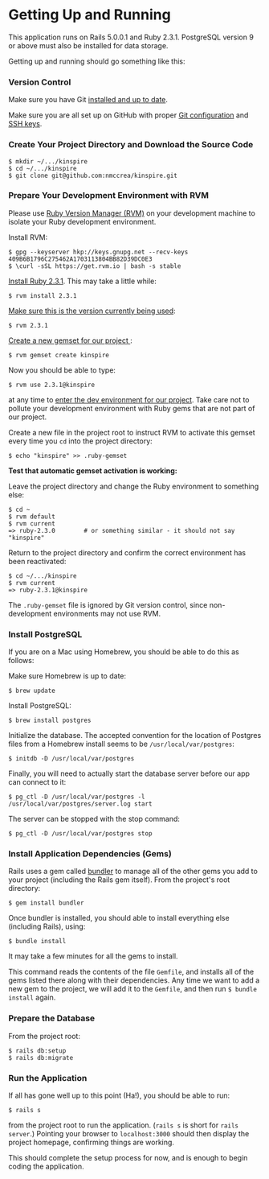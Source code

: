 # Getting Up and Running

This application runs on Rails 5.0.0.1 and Ruby 2.3.1. PostgreSQL version 9 or above must also be installed for data storage.

Getting up and running should go something like this:

### Version Control

Make sure you have Git [installed and up to date](https://git-scm.com/downloads).

Make sure you are all set up on GitHub with proper [Git configuration](https://help.github.com/articles/set-up-git/) and [SSH keys](https://help.github.com/articles/generating-an-ssh-key/).

### Create Your Project Directory and Download the Source Code

    $ mkdir ~/.../kinspire
    $ cd ~/.../kinspire
    $ git clone git@github.com:nmccrea/kinspire.git

### Prepare Your Development Environment with RVM

Please use [Ruby Version Manager (RVM)](https://rvm.io/) on your development machine to isolate your Ruby development environment.

Install RVM:

    $ gpg --keyserver hkp://keys.gnupg.net --recv-keys 409B6B1796C275462A1703113804BB82D39DC0E3
    $ \curl -sSL https://get.rvm.io | bash -s stable

[Install Ruby 2.3.1](https://rvm.io/rubies/installing). This may take a little while:

    $ rvm install 2.3.1

[Make sure this is the version currently being used](https://rvm.io/rvm/basics):

    $ rvm 2.3.1

[Create a new gemset for our project ](https://rvm.io/gemsets/creating):

    $ rvm gemset create kinspire

Now you should be able to type:

    $ rvm use 2.3.1@kinspire

at any time to [enter the dev environment for our project](https://rvm.io/gemsets/using). Take care not to pollute your development environment with Ruby gems that are not part of our project.

Create a new file in the project root to instruct RVM to activate this gemset every time you `cd` into the project directory:

    $ echo "kinspire" >> .ruby-gemset

**Test that automatic gemset activation is working:**

Leave the project directory and change the Ruby environment to something else:

    $ cd ~
    $ rvm default
    $ rvm current
    => ruby-2.3.0        # or something similar - it should not say "kinspire"

Return to the project directory and confirm the correct environment has been reactivated:

    $ cd ~/.../kinspire
    $ rvm current
    => ruby-2.3.1@kinspire

The `.ruby-gemset` file is ignored by Git version control, since non-development environments may not use RVM.

### Install PostgreSQL

If you are on a Mac using Homebrew, you should be able to do this as follows:

Make sure Homebrew is up to date:

    $ brew update

Install PostgreSQL:

    $ brew install postgres

Initialize the database. The accepted convention for the location of Postgres files from a Homebrew install seems to be `/usr/local/var/postgres`:

    $ initdb -D /usr/local/var/postgres

Finally, you will need to actually start the database server before our app can connect to it:

    $ pg_ctl -D /usr/local/var/postgres -l /usr/local/var/postgres/server.log start

The server can be stopped with the stop command:

    $ pg_ctl -D /usr/local/var/postgres stop

### Install Application Dependencies (Gems)

Rails uses a gem called [bundler](http://bundler.io/) to manage all of the other gems you add to your project (including the Rails gem itself). From the project's root directory:

    $ gem install bundler

Once bundler is installed, you should able to install everything else (including Rails), using:

    $ bundle install

It may take a few minutes for all the gems to install.

This command reads the contents of the file `Gemfile`, and installs all of the gems listed there along with their dependencies. Any time we want to add a new gem to the project, we will add it to the `Gemfile`, and then run `$ bundle install` again.

### Prepare the Database

From the project root:

    $ rails db:setup
    $ rails db:migrate

### Run the Application

If all has gone well up to this point (Ha!), you should be able to run:

    $ rails s

from the project root to run the application. (`rails s` is short for `rails server`.) Pointing your browser to `localhost:3000` should then display the project homepage, confirming things are working.

This should complete the setup process for now, and is enough to begin coding the application.